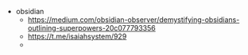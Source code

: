 - obsidian
	- https://medium.com/obsidian-observer/demystifying-obsidians-outlining-superpowers-20c077793356
	- https://t.me/isaiahsystem/929
	-